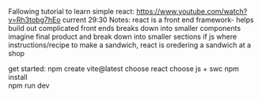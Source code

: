Fallowing tutorial to learn simple react: https://www.youtube.com/watch?v=Rh3tobg7hEo
current 29:30
Notes: 
react is a front end framework- helps build out complicated front ends
breaks down into smaller components 
imagine final product and break down into smaller sections
if js where instructions/recipe to make a sandwich, react is oredering a sandwich at a shop


get started:
npm create vite@latest
choose react
choose js + swc
npm install  
npm run dev
